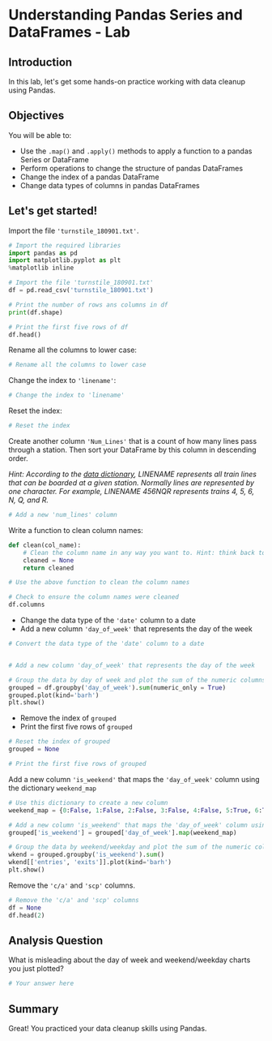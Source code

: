 # Understanding Pandas Series and DataFrames - Lab

## Introduction

In this lab, let's get some hands-on practice working with data cleanup using Pandas.

## Objectives
You will be able to:

- Use the `.map()` and `.apply()` methods to apply a function to a pandas Series or DataFrame 
- Perform operations to change the structure of pandas DataFrames 
- Change the index of a pandas DataFrame 
- Change data types of columns in pandas DataFrames 

## Let's get started! 

Import the file `'turnstile_180901.txt'`. 


```python
# Import the required libraries
import pandas as pd
import matplotlib.pyplot as plt
%matplotlib inline
```


```python
# Import the file 'turnstile_180901.txt'
df = pd.read_csv('turnstile_180901.txt')

# Print the number of rows ans columns in df
print(df.shape)

# Print the first five rows of df
df.head()
```

Rename all the columns to lower case: 


```python
# Rename all the columns to lower case

```

Change the index to `'linename'`: 


```python
# Change the index to 'linename'

```

Reset the index: 


```python
# Reset the index

```

Create another column `'Num_Lines'` that is a count of how many lines pass through a station. Then sort your DataFrame by this column in descending order. 

*Hint: According to the [data dictionary](http://web.mta.info/developers/resources/nyct/turnstile/ts_Field_Description.txt), LINENAME represents all train lines that can be boarded at a given station. Normally lines are represented by one character. For example, LINENAME 456NQR represents trains 4, 5, 6, N, Q, and R.*


```python
# Add a new 'num_lines' column

```

Write a function to clean column names: 


```python
def clean(col_name):
    # Clean the column name in any way you want to. Hint: think back to str methods 
    cleaned = None
    return cleaned
```


```python
# Use the above function to clean the column names

```


```python
# Check to ensure the column names were cleaned
df.columns
```

- Change the data type of the `'date'` column to a date 
- Add a new column `'day_of_week'` that represents the day of the week


```python
# Convert the data type of the 'date' column to a date


# Add a new column 'day_of_week' that represents the day of the week 

```


```python
# Group the data by day of week and plot the sum of the numeric columns
grouped = df.groupby('day_of_week').sum(numeric_only = True)
grouped.plot(kind='barh')
plt.show()
```

- Remove the index of `grouped` 
- Print the first five rows of `grouped` 


```python
# Reset the index of grouped
grouped = None

# Print the first five rows of grouped

```

Add a new column `'is_weekend'` that maps the `'day_of_week'` column using the dictionary `weekend_map` 


```python
# Use this dictionary to create a new column 
weekend_map = {0:False, 1:False, 2:False, 3:False, 4:False, 5:True, 6:True}

# Add a new column 'is_weekend' that maps the 'day_of_week' column using weekend_map
grouped['is_weekend'] = grouped['day_of_week'].map(weekend_map)
```


```python
# Group the data by weekend/weekday and plot the sum of the numeric columns
wkend = grouped.groupby('is_weekend').sum()
wkend[['entries', 'exits']].plot(kind='barh')
plt.show()
```

Remove the `'c/a'` and `'scp'` columns. 


```python
# Remove the 'c/a' and 'scp' columns
df = None
df.head(2)
```

## Analysis Question 

What is misleading about the day of week and weekend/weekday charts you just plotted?


```python
# Your answer here 
```

## Summary

Great! You practiced your data cleanup skills using Pandas.
